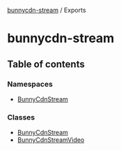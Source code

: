 [bunnycdn-stream](README.md) / Exports

# bunnycdn-stream

## Table of contents

### Namespaces

- [BunnyCdnStream](modules/BunnyCdnStream.md)

### Classes

- [BunnyCdnStream](classes/BunnyCdnStream.md)
- [BunnyCdnStreamVideo](classes/BunnyCdnStreamVideo.md)
